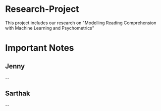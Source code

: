 # Research-Project
This project includes our research on "Modelling Reading Comprehension with Machine Learning and Psychometrics"
# Important Notes
## Jenny
--
## Sarthak
--
